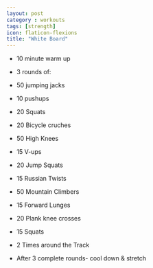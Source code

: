 ```yaml
---
layout: post
category : workouts
tags: [strength]
icon: flaticon-flexions
title: "White Board"
---
```

* 10 minute warm up
* 3 rounds of:
* 50 jumping jacks
* 10 pushups
* 20 Squats
* 20 Bicycle cruches

* 50 High Knees
* 15 V-ups
* 20 Jump Squats
* 15 Russian Twists

* 50 Mountain Climbers
* 15 Forward Lunges
* 20 Plank knee crosses
* 15 Squats
* 2 Times around the Track
* After 3 complete rounds- cool down & stretch
